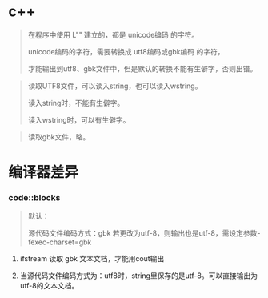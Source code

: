 # c++
> 在程序中使用 L"" 建立的，都是 unicode编码 的字符。
> 
> unicode编码的字符，需要转换成 utf8编码或gbk编码 的字符，
> 
> 才能输出到utf8、gbk文件中，但是默认的转换不能有生僻字，否则出错。

> 读取UTF8文件，可以读入string，也可以读入wstring。
> 
> 读入string时，不能有生僻字。
> 
> 读入wstring时，可以有生僻字。

> 读取gbk文件，略。

# 编译器差异
### code::blocks

>  默认：
>  
>  源代码文件编码方式：gbk
>  若更改为utf-8，则输出也是utf-8，需设定参数-fexec-charset=gbk

1. ifstream 读取 gbk 文本文档，才能用cout输出

2. 当源代码文件编码方式为：utf8时，string里保存的是utf-8。可以直接输出为utf-8的文本文档。
